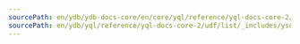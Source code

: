 ```yaml
---
sourcePath: en/ydb/ydb-docs-core/en/core/yql/reference/yql-docs-core-2/udf/list/_includes/yson/ypath_overlay.md
sourcePath: en/ydb/yql/reference/yql-docs-core-2/udf/list/_includes/yson/ypath_overlay.md
---
```

